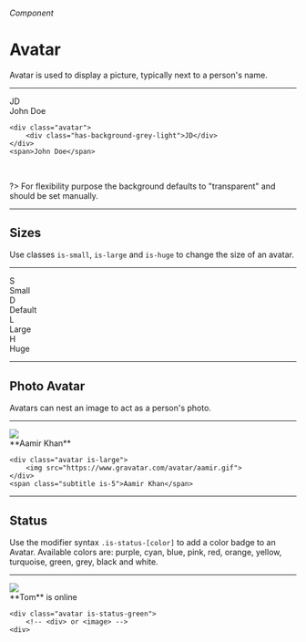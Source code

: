 <h6 class="subtitle is-5 has-text-grey">Component</h6><h1 class="title is-1 has-text-weight-bold">Avatar</h1>
<p class="subtitle is-5">
    <span class="has-text-weight-semibold">Avatar</span> is used to display a picture, typically next to a person's name.
</p>

<hr class="is-large is-visible">

<div class="box is-well is-relaxed is-marginless">
    <div class="avatar"><div class="has-background-grey-light">JD</div></div><span class="subtitle is-5">John Doe</span>
</div>

```
<div class="avatar">
    <div class="has-background-grey-light">JD</div>
</div>
<span>John Doe</span>
```

<br>

?> For flexibility purpose the background defaults to "transparent" and should be set manually.

<hr class="is-large is-visible">

<h2 class="title is-4">Sizes</h2>

Use classes `is-small`, `is-large` and `is-huge` to change the size of an avatar.
<hr class="is-small">
<div class="level">
    <div class="level-item has-text-left"><div class="avatar is-small"><div class="has-background-turquoise">S</div></div><span class="is-size-7">Small</span></div>
    <div class="level-item"><div class="avatar"><div class="has-background-turquoise">D</div></div><span class="is-size-6 has-text-grey">Default</span></div>
    <div class="level-item"><div class="avatar is-large"><div class="has-background-turquoise-light">L</div></div><span class="is-size-5">Large</span></div>
    <div class="level-item"><div class="avatar is-huge"><div class="has-background-turquoise-light">H</div></div><span class="is-size-4">Huge</span></div>
</div>

<hr class="is-visible is-large">

<h2 class="title is-4">Photo Avatar</h2>

Avatars can nest an image to act as a person's photo.
<hr class="is-small">
<div class="box is-well is-relaxed is-marginless">
    <div class="avatar is-large"><img src="https://www.gravatar.com/avatar/7c8b112654185af6614a3df144135b0d?size=100&d=blank"></div><span class="subtitle is-5">**Aamir Khan**</span>
</div>


```
<div class="avatar is-large">
    <img src="https://www.gravatar.com/avatar/aamir.gif">
</div>
<span class="subtitle is-5">Aamir Khan</span>
```

<hr class="is-large is-visible">

<h2 class="title is-4">Status</h2>

Use the modifier syntax `.is-status-[color]` to add a color badge to an Avatar. Available colors are: <span class="has-text-purple">purple</span>, <span class="has-text-cyan">cyan</span>, <span class="has-text-blue">blue</span>, <span class="has-text-pink">pink</span>, <span class="has-text-red">red</span>, <span class="has-text-orange">orange</span>, <span class="has-text-yellow">yellow</span>, <span class="has-text-turquoise">turquoise</span>, <span class="has-text-green">green</span>, <span class="has-text-grey">grey</span>, <span class="has-text-black">black</span> and white.

<hr class="is-small">

<div class="box is-large is-well is-marginless">
    <div class="avatar is-status-green is-large"><img src="https://www.gravatar.com/avatar/ded2d271be31a09049209089b50cb882?s=200&d=blank&r=g"></div>
    <span class="subtitle is-5">**Tom** is online</span>
</div>

    <div class="avatar is-status-green">
        <!-- <div> or <image> -->
    <div>
